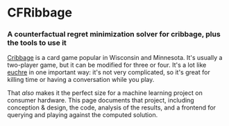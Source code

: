 # CFRibbage
### A counterfactual regret minimization solver for cribbage, plus the tools to use it
[Cribbage](https://en.wikipedia.org/wiki/Cribbage) is a card game popular in Wisconsin and Minnesota. It's usually a two-player game, but it can be modified for three or four. It's a lot like [euchre](https://en.wikipedia.org/wiki/Euchre) in one important way: it's not very complicated, so it's great for killing time or having a conversation while you play.

That *also* makes it the perfect size for a machine learning project on consumer hardware. This page documents that project, including conception & design, the code, analysis of the results, and a frontend for querying and playing against the computed solution.
